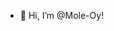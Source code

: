 - 👋 Hi, I’m @Mole-Oy!

<!---
Mole-Oy/Mole-Oy is a ✨ special ✨ repository because its `README.md` (this file) appears on your GitHub profile.
You can click the Preview link to take a look at your changes.
--->
